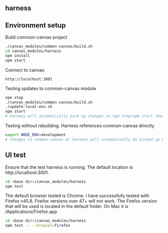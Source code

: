 ## harness

## Environment setup

Build common-canvas project
```sh
./canvas_modules/common-canvas/build.sh
cd canvas_modules/harness
npm install
npm start
```
Connect to canvas:
```
http://localhost:3001
```

Testing updates to common-canvas module
```sh
npm stop
./canvas_modules/common-canvas/build.sh
./update-local-env.sh
npm start
# harness will automatically pick up changes so npm stop/npm start should not be needed
```
Testing without rebuilding.  Harness references common-canvas directly
```sh
export NODE_ENV=development
# changes to common-canvas or harness will automatically be picked up by webpack
```

## UI test

Ensure that the test harness is running.  The default location is http://localhost:3001.  
```sh
cd <base dir>/canvas_modules/harness
npm test
```
The default browser tested is Chrome.  I have successfully tested with Firefox v45.8.  Firefox versions over 47+ will not work.
The Firefox version that will be used is located in the default folder.  On Mac it is /Applications/Firefox.app
```sh
cd <base dir>/canvas_modules/harness
npm test -- --browser=firefox
```
